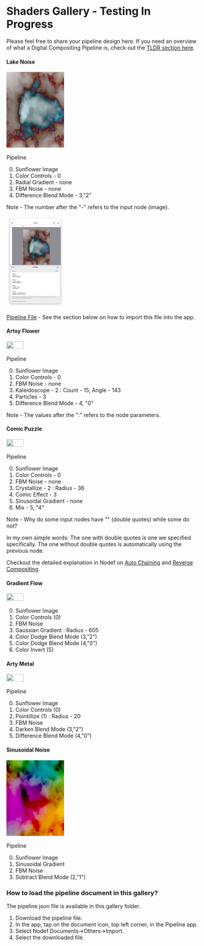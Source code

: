 #  Shaders Gallery - Testing In Progress

Please feel free to share your pipeline design here. If you need an overview of what a Digital Compositing Pipeline is, check out the [TLDR section here](https://github.com/Misfits-Rebels-Outcasts/Nodef).

#### Lake Noise
<img src=Lake.gif width="30%" height="30%">  

Pipeline

0. Sunflower Image
1. Color Controls - 0
2. Radial Gradient - none
3. FBM Noise - none
4. Difference Blend Mode - 3,"2"

Note - The number after the "-" refers to the input node (image). 

<img src=LakePipeline.jpg width="30%" height="30%">  

[Pipeline File](Lake.json) - See the section below on how to import this file into the app.

#### Artsy Flower
<img src=ArtsyFlower.gif width="30%" height="30%"> 

Pipeline

0. Sunflower Image
1. Color Controls - 0
2. FBM Noise - none
2. Kaleidoscope - 2 : Count - 15, Angle - 143
4. Particles - 3
5. Difference Blend Mode - 4, "0"

Note - The values after the ":" refers to the node parameters. 

#### Comic Puzzle
<img src=ComicPuzzle.gif width="30%" height="30%">  

Pipeline

0. Sunflower Image
1. Color Controls - 0
2. FBM Noise - none
3. Crystallize - 2 : Radius - 36
4. Comic Effect - 3
5. Sinusoidal Gradient - none
6. Mix - 5, "4"

Note - Why do some input nodes have "" (double quotes) while some do not? 

In my own simple words: The one with double quotes is one we specified specifically. The one without double quotes is automatically using the previous node.

Checkout the detailed explanation in Nodef on [Auto Chaining](https://github.com/Misfits-Rebels-Outcasts/Nodef/blob/main/documentation/AutoChaining.md) and [Reverse Compositing](https://github.com/Misfits-Rebels-Outcasts/Nodef/blob/main/documentation/ReverseCompositing.md).

#### Gradient Flow
<img src=GradientFlow.gif width="30%" height="30%"> 

0. Sunflower Image
1. Color Controls (0)
2. FBM Noise
3. Gaussian Gradient : Radius - 605
4. Color Dodge Blend Mode (3,"2")
5. Color Dodge Blend Mode (4,"0")
6. Color Invert (5)

#### Arty Metal

<img src=ArtyMetal.gif width="30%" height="30%"> 

Pipeline

0. Sunflower Image
1. Color Controls (0)
2. Pointillize (1) : Radius - 20
3. FBM Noise
4. Darken Blend Mode (3,"2")
5. Difference Blend Mode (4,"0")

#### Sinusoidal Noise
<img src=SinusoidalNoise.gif width="30%" height="30%"> 

Pipeline

0. Sunflower Image
1. Sinusoidal Gradient
2. FBM Noise
4. Subtract Blend Mode (2,"1")

### How to load the pipeline document in this gallery?

The pipeline json file is available in this gallery folder.

1. Download the pipeline file.
2. In the app, tap on the document icon, top left corner, in the Pipeline app.
3. Select Nodef Documents->Others->Import.
4. Select the downloaded file.

